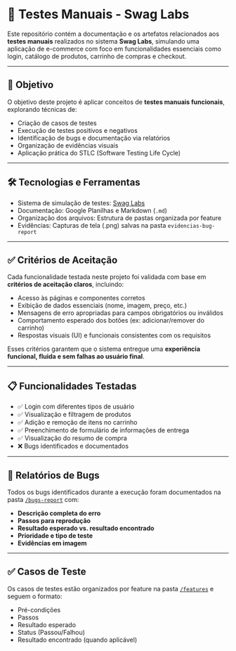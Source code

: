 # 🧪 Testes Manuais - Swag Labs

Este repositório contém a documentação e os artefatos relacionados aos **testes manuais** realizados no sistema **Swag Labs**, simulando uma aplicação de e-commerce com foco em funcionalidades essenciais como login, catálogo de produtos, carrinho de compras e checkout.

---

## 📌 Objetivo

O objetivo deste projeto é aplicar conceitos de **testes manuais funcionais**, explorando técnicas de:
- Criação de casos de testes
- Execução de testes positivos e negativos
- Identificação de bugs e documentação via relatórios
- Organização de evidências visuais
- Aplicação prática do STLC (Software Testing Life Cycle)

---

## 🛠️ Tecnologias e Ferramentas

- Sistema de simulação de testes: [Swag Labs]([https://www.saucedemo.com/](https://www.saucedemo.com/v1/index.html))
- Documentação: Google Planilhas e Markdown (`.md`)
- Organização dos arquivos: Estrutura de pastas organizada por feature
- Evidências: Capturas de tela (.png) salvas na pasta `evidencias-bug-report`

---

## ✅ Critérios de Aceitação

Cada funcionalidade testada neste projeto foi validada com base em **critérios de aceitação claros**, incluindo:

- Acesso às páginas e componentes corretos
- Exibição de dados essenciais (nome, imagem, preço, etc.)
- Mensagens de erro apropriadas para campos obrigatórios ou inválidos
- Comportamento esperado dos botões (ex: adicionar/remover do carrinho)
- Respostas visuais (UI) e funcionais consistentes com os requisitos

Esses critérios garantem que o sistema entregue uma **experiência funcional, fluida e sem falhas ao usuário final**.

---

## 📋 Funcionalidades Testadas

- ✅ Login com diferentes tipos de usuário
- ✅ Visualização e filtragem de produtos
- ✅ Adição e remoção de itens no carrinho
- ✅ Preenchimento de formulário de informações de entrega
- ✅ Visualização do resumo de compra
- ❌ Bugs identificados e documentados

---

## 🐞 Relatórios de Bugs

Todos os bugs identificados durante a execução foram documentados na pasta [`/bugs-report`](./bugs-report) com:
- **Descrição completa do erro**
- **Passos para reprodução**
- **Resultado esperado vs. resultado encontrado**
- **Prioridade e tipo de teste**
- **Evidências em imagem**

---

## ✅ Casos de Teste

Os casos de testes estão organizados por feature na pasta [`/features`](./features) e seguem o formato:

- Pré-condições
- Passos
- Resultado esperado
- Status (Passou/Falhou)
- Resultado encontrado (quando aplicável)

